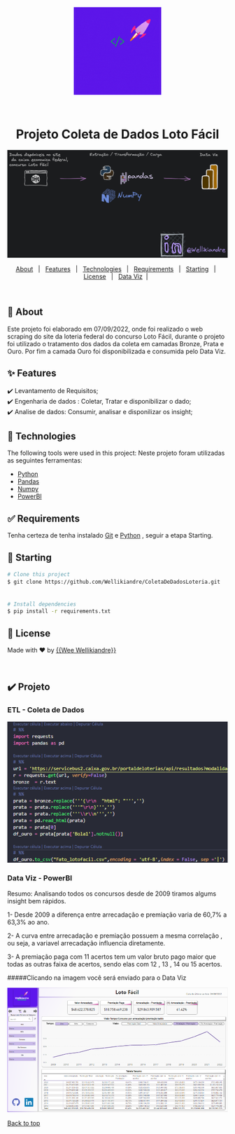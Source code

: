 <div align="center" id="top"> 
  <a href="https://www.linkedin.com/in/wellikiandre/">
    <img src="img/Wellikiandre_weeDevelop.gif" alt="Fundamentos De Engenharia De Dados" width="200px" /> 
</a>

  &#xa0;

  <!-- <a href="https://www.linkedin.com/in/wellikiandre/">LinkdeIn</a> -->
</div>

<h1 align="center">Projeto Coleta de Dados Loto Fácil</h1>

<p align="center">

<a href="https://www.linkedin.com/in/wellikiandre/">
    <img src="img/fluxo.png" alt="Fundamentos De Engenharia De Dados" /> 
</a>
  <!-- <img alt="Github top language" src="https://img.shields.io/github/languages/top/{{YOUR_GITHUB_USERNAME}}/padronização-de-readme-de-projeto?color=56BEB8">-->

  <!-- <img alt="Github language count" src="https://img.shields.io/github/languages/count/{{YOUR_GITHUB_USERNAME}}/padronização-de-readme-de-projeto?color=56BEB8">-->

 <!-- <img alt="Repository size" src="https://img.shields.io/github/repo-size/{{YOUR_GITHUB_USERNAME}}/padronização-de-readme-de-projeto?color=56BEB8">-->

  <!--<img alt="License" src="https://img.shields.io/github/license/{{YOUR_GITHUB_USERNAME}}/padronização-de-readme-de-projeto?color=56BEB8">-->

  <!-- <img alt="Github issues" src="https://img.shields.io/github/issues/{{YOUR_GITHUB_USERNAME}}/padronização-de-readme-de-projeto?color=56BEB8" /> -->

  <!-- <img alt="Github forks" src="https://img.shields.io/github/forks/{{YOUR_GITHUB_USERNAME}}/padronização-de-readme-de-projeto?color=56BEB8" /> -->

  <!-- <img alt="Github stars" src="https://img.shields.io/github/stars/{{YOUR_GITHUB_USERNAME}}/padronização-de-readme-de-projeto?color=56BEB8" /> -->
</p>

<!-- Status -->

<!-- <h4 align="center"> 
	🚧  Padronização De Readme De Projeto 🚀 Under construction...  🚧
</h4> 


<hr> -->

<p align="center">
  <a href="#dart-about">About</a> &#xa0; | &#xa0; 
  <a href="#sparkles-features">Features</a> &#xa0; | &#xa0;
  <a href="#rocket-technologies">Technologies</a> &#xa0; | &#xa0;
  <a href="#white_check_mark-requirements">Requirements</a> &#xa0; | &#xa0;
  <a href="#checkered_flag-starting">Starting</a> &#xa0; | &#xa0;
  <a href="#memo-license">License</a> &#xa0; | &#xa0;
  <a href="#heavy_check_mark-projeto">Data Viz</a>&#xa0; | &#xa0;
</p>

<br>

## :dart: About ##

Este projeto foi elaborado em 07/09/2022, onde foi realizado o web scraping do site da loteria federal do concurso Loto Fácil, durante o projeto foi utilizado o tratamento dos dados da coleta em camadas Bronze, Prata e Ouro. Por fim a camada Ouro foi disponibilizada e consumida pelo Data Viz.

## :sparkles: Features ##

:heavy_check_mark: Levantamento de Requisitos;\
:heavy_check_mark: Engenharia de dados : Coletar, Tratar e disponibilizar o dado;\
:heavy_check_mark: Analise de dados: Consumir, analisar e disponilizar os insight;

## :rocket: Technologies ##

The following tools were used in this project:
Neste projeto foram utilizadas as seguintes ferramentas:

- [Python](https://www.python.org/)
- [Pandas](https://pandas.pydata.org/)
- [Numpy](https://numpy.org/)
- [PowerBI](https://powerbi.microsoft.com/pt-br/)

## :white_check_mark: Requirements ##

Tenha certeza de tenha instalado [Git](https://git-scm.com) e [Python](https://www.python.org/) , seguir a etapa Starting.

## :checkered_flag: Starting ##

```bash
# Clone this project
$ git clone https://github.com/Wellikiandre/ColetaDeDadosLoteria.git


# Install dependencies
$ pip install -r requirements.txt

```

## :memo: License ##

Made with :heart: by <a href="https://www.linkedin.com/in/wellikiandre/" target="_blank">{{Wee Wellikiandre}}</a>

&#xa0;

## :heavy_check_mark: Projeto ##

### ETL - Coleta de Dados ###


<a href="https://www.linkedin.com/in/wellikiandre/">
    <img src="img/ETL.png" alt="Dta Viz" /> 
</a>

### Data Viz - PowerBI ###

Resumo: Analisando todos os concursos desde de 2009 tiramos algums insight bem rápidos.
<p>
1- Desde 2009 a diferença entre arrecadação e premiação varia de 60,7% a 63,3% ao ano.
</p>
<p>
2- A curva entre arrecadação e premiação possuem a mesma correlação , ou seja, a variavel arrecadação influencia diretamente.
</p>
<p>
3- A premiação paga com 11 acertos tem um valor bruto pago maior que todas as outras faixa de acertos, sendo elas com 12 , 13 , 14 ou 15 acertos. 
</p>

#####Clicando na imagem você será enviado para o Data Viz

<a href="https://app.powerbi.com/view?r=eyJrIjoiNWU3N2YyMDQtMjk5Yy00YzQxLTgyMDktYWZmNDA4ZDc2NTA5IiwidCI6IjYyN2Y5OGM3LTQwNWQtNDdmOS05MGVlLTA4OWMzNTRlNWRmZCJ9">
    <img src="img/Dashboard.png" alt="Dta Viz" /> 
</a>

<a href="#top">Back to top</a>
